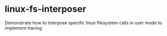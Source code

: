 # linux-fs-interposer
Demonstrate how to interpose specific linux filesystem calls in user mode to implement tracing
